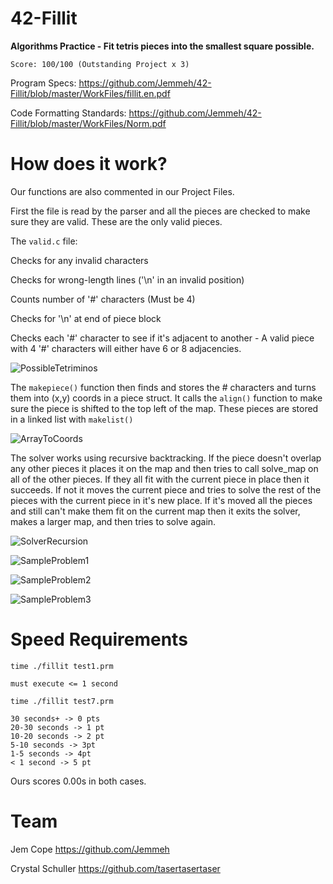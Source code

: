 # 42-Fillit

**Algorithms Practice - Fit tetris pieces into the smallest square possible.**

`Score: 100/100 (Outstanding Project x 3)`

Program Specs: <https://github.com/Jemmeh/42-Fillit/blob/master/WorkFiles/fillit.en.pdf>

Code Formatting Standards: <https://github.com/Jemmeh/42-Fillit/blob/master/WorkFiles/Norm.pdf>

# How does it work?
Our functions are also commented in our Project Files.

First the file is read by the parser and all the pieces are checked to make sure they are valid. These are the only valid pieces. 

The `valid.c` file:

Checks for any invalid characters

Checks for wrong-length lines ('\n' in an invalid position)

Counts number of '#' characters (Must be 4)

Checks for '\n' at end of piece block

Checks each '#' character to see if it's adjacent to another - A valid piece with 4 '#' characters will either have 6 or 8 adjacencies. 

![PossibleTetriminos](https://github.com/Jemmeh/42-Fillit/blob/master/WorkFiles/ExplainationImages/Screen%20Shot%202019-03-19%20at%206.38.58%20PM.png?raw=true)

The `makepiece()` function then finds and stores the # characters and turns them into (x,y) coords in a piece struct. It calls the `align()` function to make sure the piece is shifted to the top left of the map. These pieces are stored in a linked list with `makelist()`

![ArrayToCoords](https://github.com/Jemmeh/42-Fillit/blob/master/WorkFiles/ExplainationImages/Screen%20Shot%202019-03-19%20at%206.41.01%20PM.png?raw=true)


The solver works using recursive backtracking. If the piece doesn't overlap any other pieces it places it on the map and then tries to call solve_map on all of the other pieces. If they all fit with the current piece in place then it succeeds. If not it moves the current piece and tries to solve the rest of the pieces with the current piece in it's new place. If it's moved all the pieces and still can't make them fit on the current map then it exits the solver, makes a larger map, and then tries to solve again.

![SolverRecursion](https://github.com/Jemmeh/42-Fillit/blob/master/WorkFiles/ExplainationImages/Screen%20Shot%202019-03-19%20at%206.40.16%20PM.png?raw=true)

![SampleProblem1](https://github.com/Jemmeh/42-Fillit/blob/master/WorkFiles/ExplainationImages/Screen%20Shot%202019-03-19%20at%206.42.27%20PM.png?raw=true)

![SampleProblem2](https://github.com/Jemmeh/42-Fillit/blob/master/WorkFiles/ExplainationImages/Screen%20Shot%202019-03-19%20at%206.42.45%20PM.png?raw=true)

![SampleProblem3](https://github.com/Jemmeh/42-Fillit/blob/master/WorkFiles/ExplainationImages/Screen%20Shot%202019-03-19%20at%206.43.21%20PM.png?raw=true)


# Speed Requirements

`time ./fillit test1.prm`

    must execute <= 1 second

`time ./fillit test7.prm`

    30 seconds+ -> 0 pts
    20-30 seconds -> 1 pt
    10-20 seconds -> 2 pt
    5-10 seconds -> 3pt
    1-5 seconds -> 4pt
    < 1 second -> 5 pt

Ours scores 0.00s in both cases.

# Team
Jem Cope <https://github.com/Jemmeh>

Crystal Schuller <https://github.com/tasertasertaser>
